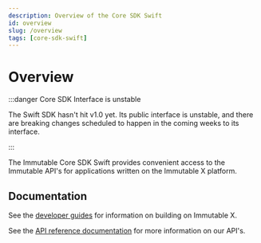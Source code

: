 ```yaml
---
description: Overview of the Core SDK Swift
id: overview
slug: /overview
tags: [core-sdk-swift]
---
```


# Overview

:::danger Core SDK Interface is unstable

The Swift SDK hasn't hit v1.0 yet. Its public interface is unstable, and there are breaking changes scheduled to happen in the coming weeks to its interface.

:::

The Immutable Core SDK Swift provides convenient access to the Immutable API's for applications written on the Immutable X platform.

## Documentation

See the [developer guides](https://docs.x.immutable.com) for information on building on Immutable X.

See the [API reference documentation](https://docs.x.immutable.com/reference) for more information on our API's.
